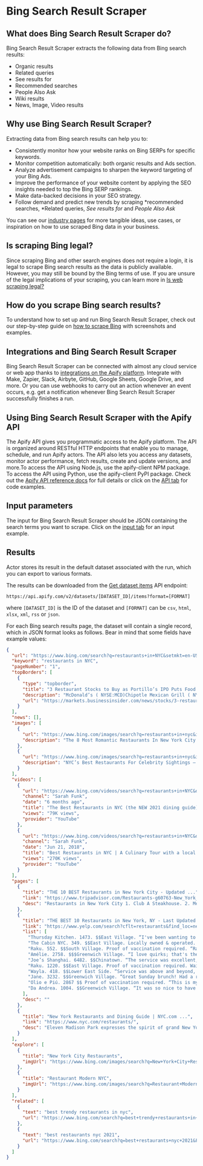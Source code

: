 # Bing Search Result Scraper

## What does Bing Search Result Scraper do?
Bing Search Result Scraper extracts the following data from Bing search results: 
- Organic results
- Related queries
- See results for
- Recommended searches
- People Also Ask
- Wiki results
- News, Image, Video results

## Why use Bing Search Result Scraper?
Extracting data from Bing search results can help you to:
- Consistently monitor how your website ranks on Bing SERPs for specific keywords.
- Monitor competition automatically: both organic results and Ads section.
- Analyze advertisement campaigns to sharpen the keyword targeting of your Bing Ads.
- Improve the performance of your website content by applying the SEO insights needed to top the Bing SERP rankings.
- Make data-backed decisions in your SEO strategy.
- Follow demand and predict new trends by scraping *recommended searches, *Related queries, *See results for* and *People Also Ask*

You can see our [industry pages](https://apify.com/industries) for more tangible ideas, use cases, or inspiration on how to use scraped Bing data in your business.

## Is scraping Bing legal?
Since scraping Bing and other search engines does not require a login, it is legal to scrape Bing search results as the data is publicly available. However, you may still be bound by the Bing terms of use. If you are unsure of the legal implications of your scraping, you can learn more in [Is web scraping legal?](https://blog.apify.com/is-web-scraping-legal/)

## How do you scrape Bing search results?
To understand how to set up and run Bing Search Result Scraper, check out our step-by-step guide on [how to scrape Bing](https://blog.apify.com/how-to-scrape-bing-search-results/#how-to-scrape-bing-search-results) with screenshots and examples.

## Integrations and Bing Search Result Scraper
Bing Search Result Scraper can be connected with almost any cloud service or web app thanks to [integrations on the Apify platform](https://apify.com/integrations). Integrate with Make, Zapier, Slack, Airbyte, GitHub, Google Sheets, Google Drive, and more. Or you can use webhooks to carry out an action whenever an event occurs, e.g. get a notification whenever Bing Search Result Scraper successfully finishes a run.

## Using Bing Search Result Scraper with the Apify API
The Apify API gives you programmatic access to the Apify platform. The API is organized around RESTful HTTP endpoints that enable you to manage, schedule, and run Apify actors. The API also lets you access any datasets, monitor actor performance, fetch results, create and update versions, and more.To access the API using Node.js, use the apify-client NPM package. To access the API using Python, use the apify-client PyPI package. Check out the [Apify API reference docs](https://docs.apify.com/api/v2) for full details or click on the [API tab](https://apify.com/spidoosho/bing-search-scraper/api#features) for code examples.

## Input parameters
The input for Bing Search Result Scraper should be JSON containing the search terms you want to scrape. Click on the [input tab](https://apify.com/spidoosho/bing-search-scraper/input-schema) for an input example.

## Results
Actor stores its result in the default dataset associated with the run, which you can export to various formats.

The results can be downloaded from the [Get dataset items](https://docs.apify.com/api/v2#/reference/datasets/item-collection/get-items) API endpoint:
```
https://api.apify.com/v2/datasets/[DATASET_ID]/items?format=[FORMAT]
```
where `[DATASET_ID]` is the ID of the dataset and `[FORMAT]` can be `csv`, `html`, `xlsx`, `xml`, `rss` or `json`.

For each Bing search results page, the dataset will contain a single record, which in JSON format looks as follows. Bear in mind that some fields have example values:
```json
{
  "url": "https://www.bing.com/search?q=restaurants+in+NYC&setmkt=en-US&setLang=en&count=20",
  "keyword": "restaurants in NYC",
  "pageNumber": "1",
  "topBorders": [
    {
      "type": "topborder",
      "title": "3 Restaurant Stocks to Buy as Portillo’s IPO Puts Food in Focus | M…",
      "description": "McDonald’s ( NYSE:MCD)Chipotle Mexican Grill ( NYSE:CMG)Shake Shack ( NYSE:SHAK)",
      "url": "https://markets.businessinsider.com/news/stocks/3-restaurant-stocks-to-buy-as-portillos-ipo-puts-food-in-focus-1030942104#:~:text=1%20McDonald%E2%80%99s%20%28%20NYSE%3AMCD%29%202%20Chipotle%20Mexican,Grill%20%28%20NYSE%3ACMG%29%203%20Shake%20Shack%20%28%20NYSE%3ASHAK%29"
    }
  ],
  "news": [],
  "images": [
    {
      "url": "https://www.bing.com/images/search?q=restaurants+in+nyc&id=2A4278536950043E64049BF31FF7EF10AE59890E&FORM=IQFRBA&tsc=ImageHoverTitle",
      "description": "The 8 Most Romantic Restaurants In New York City ..."
    },
    {
      "url": "https://www.bing.com/images/search?q=restaurants+in+nyc&id=CB6E30A74EE489542CAC44CC2AF03EADD002B5AD&FORM=IQFRBA&tsc=ImageHoverTitle",
      "description": "NYC’s Best Restaurants For Celebrity Sightings – CBS New York"
    }
  ],
  "videos": [
    {
      "url": "https://www.bing.com/videos/search?q=restaurants+in+NYC&docid=608027044097975381&mid=847D6D6E00C15262FE03847D6D6E00C15262FE03&view=detail&FORM=VIRE",
      "channel": "Sarah Funk",
      "date": "6 months ago",
      "title": "The Best Restaurants in NYC (the NEW 2021 dining guide)",
      "views": "79K views",
      "provider": "YouTube"
    },
    {
      "url": "https://www.bing.com/videos/search?q=restaurants+in+NYC&docid=608028478616464812&mid=9764CA38921564D86ABA9764CA38921564D86ABA&view=detail&FORM=VIRE",
      "channel": "Sarah Funk",
      "date": "Jun 21, 2018",
      "title": "Best Restaurants in NYC | A Culinary Tour with a local New Yorker",
      "views": "270K views",
      "provider": "YouTube"
    }
  ],
  "pages": [
    {
      "title": "THE 10 BEST Restaurants in New York City - Updated ...",
      "link": "https://www.tripadvisor.com/Restaurants-g60763-New_York_City_New_York.html",
      "desc": "Restaurants in New York City 1. Club A Steakhouse. 2. Mei Jin Ramen. 3. Boucherie Union Square. 4. Boucherie West Village. 5. Bua Thai Ramen & Robata Grill. 6. Olio e Piu. 7. Piccola Cucina. 8. Bleecker Street Pizza. 9. La Grande Boucherie. 10. …"
    },
    {
      "title": "THE BEST 10 Restaurants in New York, NY - Last Updated ...",
      "link": "https://www.yelp.com/search?cflt=restaurants&find_loc=new+york%2C+NY",
      "list": [
        "Thursday Kitchen. 1473. $$East Village. “I've been wanting to come to Thursday Kitchen for …",
        "The Cabin NYC. 349. $$East Village. Locally owned & operated. Outdoor seating. Waitlist …",
        "Raku. 552. $$South Village. Proof of vaccination required. “Raku is my favorite Udon in NYC! …",
        "Amélie. 2758. $$$Greenwich Village. “I love quirks; that's the secret to living with myself, and …",
        "Joe’s Shanghai. 6482. $$Chinatown. “The service was excellent, I got the shrimp lo mein-a …",
        "Raku. 1220. $$East Village. Proof of vaccination required. Waitlist opens at 12:00 pm. “FYI: …",
        "Wayla. 418. $$Lower East Side. “Service was above and beyond, shout out to our man / host …",
        "Jane. 3232. $$Greenwich Village. “Great Sunday brunch! Had a reservation for 5 people, we …",
        "Olio e Piú. 2867 $$ Proof of vaccination required. “This is my first time here at this restaurant …",
        "Da Andrea. 1004. $$Greenwich Village. “It was so nice to have a dinner in this wonderful …"
      ],
      "desc": ""
    },
    {
      "title": "New York Restaurants and Dining Guide | NYC.com ...",
      "link": "https://www.nyc.com/restaurants/",
      "desc": "Eleven Madison Park expresses the spirit of grand New York dining with a contemporary accent. Designed by architects Bentel & Bentel, with soaring 30-foot ceilings and windows overlooking beautiful Madison Square Park, the Art-Deco restaurant embodies an urbane sophistication that is at once relaxed and bustling."
    }
  ],
  "explore": [
    {
      "title": "New York City Restaurants",
      "imgUrl": "https://www.bing.com/images/search?q=New+York+City+Restaurants&FORM=IARSLK"
    },
    {
      "title": "Restaurant Modern NYC",
      "imgUrl": "https://www.bing.com/images/search?q=Restaurant+Modern+NYC&FORM=IARSLK"
    }
  ],
  "related": [
    {
      "text": "best trendy restaurants in nyc",
      "url": "https://www.bing.com/search?q=best+trendy+restaurants+in+nyc&FORM=QSRE1"
    },
    {
      "text": "best restaurants nyc 2021",
      "url": "https://www.bing.com/search?q=best+restaurants+nyc+2021&FORM=QSRE2"
    }
  ]
}
```
